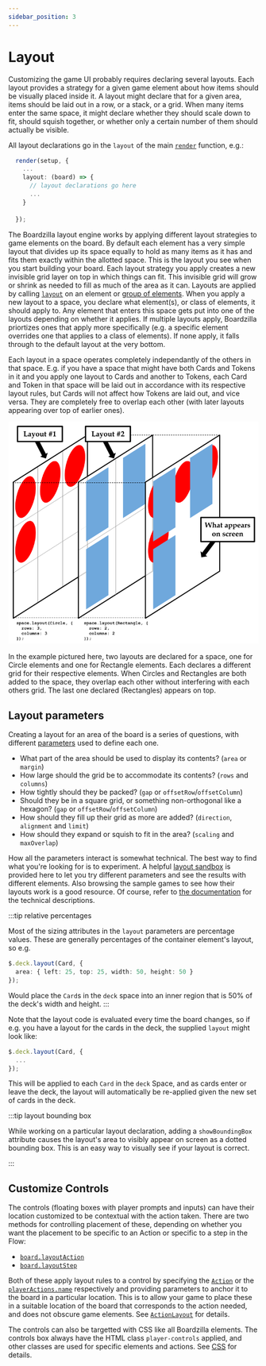 ```yaml
---
sidebar_position: 3
---
```

# Layout

Customizing the game UI probably requires declaring several layouts. Each layout
provides a strategy for a given game element about how items should be visually
placed inside it. A layout might declare that for a given area, items should be
laid out in a row, or a stack, or a grid. When many items enter the same space,
it might declare whether they should scale down to fit, should squish together,
or whether only a certain number of them should actually be visible.

All layout declarations go in the `layout` of the main
[`render`](../api/modules#render) function, e.g.:

```ts
  render(setup, {
    ...
    layout: (board) => {
      // layout declarations go here
      ...
    }

  });
```

The Boardzilla layout engine works by applying different layout strategies to
game elements on the board. By default each element has a very simple layout
that divides up its space equally to hold as many items as it has and fits them
exactly within the allotted space. This is the layout you see when you start
building your board. Each layout strategy you apply creates a new invisible grid
layer on top in which things can fit. This invisible grid will grow or shrink as
needed to fill as much of the area as it can. Layouts are applied by calling
[`layout`](../api/classes/GameElement#layout) on an element or [group of
elements](../api/classes/ElementCollection#layout). When you apply a new layout
to a space, you declare what element(s), or class of elements, it should apply
to. Any element that enters this space gets put into one of the layouts
depending on whether it applies. If multiple layouts apply, Boardzilla
priortizes ones that apply more specifically (e.g. a specific element overrides
one that applies to a class of elements). If none apply, it falls through to the
default layout at the very bottom.

Each layout in a space operates completely independantly of the others in that
space. E.g. if you have a space that might have both Cards and Tokens in it and
you apply one layout to Cards and another to Tokens, each Card and Token in that
space will be laid out in accordance with its respective layout rules, but Cards
will not affect how Tokens are laid out, and vice versa. They are completely
free to overlap each other (with later layouts appearing over top of earlier
ones).

<div style="textAlign: center"><img src="/img/layouts.png"/></div>

In the example pictured here, two layouts are declared for a space, one for
Circle elements and one for Rectangle elements. Each declares a different grid
for their respective elements. When Circles and Rectangles are both added to the
space, they overlap each other without interfering with each others grid. The
last one declared (Rectangles) appears on top.

## Layout parameters

Creating a layout for an area of the board is a series of questions, with
different [parameters](../api/modules#layoutattributes) used to define each one.

* What part of the area should be used to display its contents? (`area` or
  `margin`)
* How large should the grid be to accommodate its contents? (`rows` and
  `columns`)
* How tightly should they be packed? (`gap` or `offsetRow`/`offsetColumn`)
* Should they be in a square grid, or something non-orthogonal like a hexagon? (`gap`
  or `offsetRow`/`offsetColumn`)
* How should they fill up their grid as more are added? (`direction`,
  `alignment` and `limit`)
* How should they expand or squish to fit in the area? (`scaling` and `maxOverlap`)

How all the parameters interact is somewhat technical. The best way to find what
you're looking for is to experiment. A helpful [layout sandbox](layout-sandbox) is provided here
to let you try different parameters and see the results with different
elements. Also browsing the sample games to see how their layouts work is a good
resource. Of course, refer to [the
documentation](../api/modules#layoutattributes) for the technical descriptions.

:::tip relative percentages

Most of the sizing attributes in the `layout` parameters are percentage
values. These are generally percentages of the container element's layout, so e.g.

```ts
$.deck.layout(Card, {
  area: { left: 25, top: 25, width: 50, height: 50 }
});
```

Would place the `Card`s in the `deck` space into an inner region that is 50% of
the deck's width and height.
:::

Note that the layout code is evaluated every time the board changes, so if
e.g. you have a layout for the cards in the deck, the supplied `layout` might
look like:

```ts
$.deck.layout(Card, {
  ...
});
```

This will be applied to each `Card` in the `deck` Space, and as cards enter or
leave the deck, the layout will automatically be re-applied given the new set of
cards in the deck.

:::tip layout bounding box

While working on a particular layout declaration, adding a `showBoundingBox`
attribute causes the layout's area to visibly appear on screen as a dotted
bounding box. This is an easy way to visually see if your layout is correct.

:::

## Customize Controls

The controls (floating boxes with player prompts and inputs) can have their
location customized to be contextual with the action taken. There are two
methods for controlling placement of these, depending on whether you want the
placement to be specific to an Action or specific to a step in the Flow:
- [`board.layoutAction`](../api/classes/Board#layoutaction)
- [`board.layoutStep`](../api/classes/Board#layoutstep)

Both of these apply layout rules to a control by specifying the
[`Action`](../game/actions) or the
[`playerActions.name`](../game/flow#player-actions) respectively and providing
parameters to anchor it to the board in a particular location. This is to allow
your game to place these in a suitable location of the board that corresponds to
the action needed, and does not obscure game elements. See
[`ActionLayout`](../api/modules#actionlayout) for details.

The controls can also be targetted with CSS like all Boardzilla elements. The
controls box always have the HTML class `player-controls` applied, and other
classes are used for specific elements and actions. See [CSS](css) for details.

